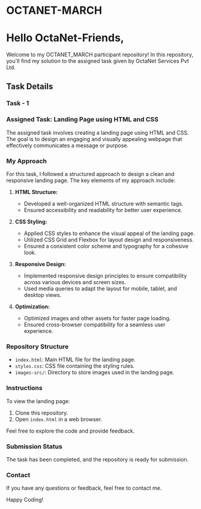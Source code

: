# OCTANET-MARCH
# Hello OctaNet-Friends,

Welcome to my OCTANET_MARCH participant repository! In this repository, you'll find my solution to the assigned task given by OctaNet Services Pvt Ltd.

## Task Details

### Task - 1

### Assigned Task: Landing Page using HTML and CSS

The assigned task involves creating a landing page using HTML and CSS. The goal is to design an engaging and visually appealing webpage that effectively communicates a message or purpose.

### My Approach

For this task, I followed a structured approach to design a clean and responsive landing page. The key elements of my approach include:

1. **HTML Structure:**
   - Developed a well-organized HTML structure with semantic tags.
   - Ensured accessibility and readability for better user experience.

2. **CSS Styling:**
   - Applied CSS styles to enhance the visual appeal of the landing page.
   - Utilized CSS Grid and Flexbox for layout design and responsiveness.
   - Ensured a consistent color scheme and typography for a cohesive look.

3. **Responsive Design:**
   - Implemented responsive design principles to ensure compatibility across various devices and screen sizes.
   - Used media queries to adapt the layout for mobile, tablet, and desktop views.

4. **Optimization:**
   - Optimized images and other assets for faster page loading.
   - Ensured cross-browser compatibility for a seamless user experience.

### Repository Structure

- `index.html`: Main HTML file for the landing page.
- `styles.css`: CSS file containing the styling rules.
- `images-src/`: Directory to store images used in the landing page.

### Instructions

To view the landing page:
1. Clone this repository.
2. Open `index.html` in a web browser.

Feel free to explore the code and provide feedback.

### Submission Status

The task has been completed, and the repository is ready for submission.

### Contact

If you have any questions or feedback, feel free to contact me.

Happy Coding!
